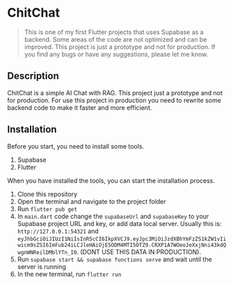 # ChitChat
> This is one of my first Flutter projects that uses Supabase as a backend. Some areas of the code are not optimized and can be improved. This project is just a prototype and not for production.
> If you find any bugs or have any suggestions, please let me know.

## Description
ChitChat is a simple AI Chat with RAG. This project just a prototype and not for production.
For use this project in production you need to rewrite some backend code to make it faster and more efficient.

## Installation

Before you start, you need to install some tools.
1. Supabase
2. Flutter

When you have installed the tools, you can start the installation process.

1. Clone this repository
2. Open the terminal and navigate to the project folder
3. Run `flutter pub get`
4. In `main.dart` code change the `supabaseUrl` and `supabaseKey` to your Supabase project URL and key, or add data local server. Usually this is: `http://127.0.0.1:54321` and `eyJhbGciOiJIUzI1NiIsInR5cCI6IkpXVCJ9.eyJpc3MiOiJzdXBhYmFzZS1kZW1vIiwicm9sZSI6ImFub24iLCJleHAiOjE5ODM4MTI5OTZ9.CRXP1A7WOeoJeXxjNni43kdQwgnWNReilDMblYTn_I0`. (DONT USE THIS DATA IN PRODUCTION).
5. Run `supabase start && supabase functions serve` and wait until the server is running
6. In the new terminal, run `flutter run`

